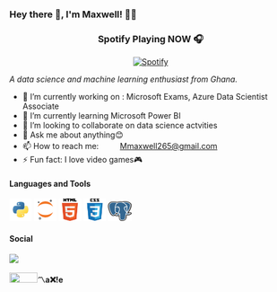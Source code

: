 ### Hey there 👋, I'm Maxwell! 👨‍💻

 
<div align="center">     
 
 ### Spotify Playing NOW 🎧
[![Spotify](https://novatorem-git-master.maxwellmensah.vercel.app)](https://open.spotify.com/user/spotify-play)
</div>

_A data science and machine learning enthusiast from Ghana._

- 🔭 I’m currently working on : Microsoft Exams, Azure Data Scientist Associate 
- 🌱 I’m currently learning Microsoft Power BI 
- 👯 I’m looking to collaborate on data science actvities
- 💬 Ask me about anything😊
- 📫 How to reach me: <img src="https://www.flaticon.com/svg/static/icons/svg/2991/2991144.svg" width="30" height="17">
 Mmaxwell265@gmail.com
- ⚡ Fun fact: I love video games🎮

#### Languages and Tools 
<img src="https://raw.githubusercontent.com/github/explore/80688e429a7d4ef2fca1e82350fe8e3517d3494d/topics/python/python.png" width="40" height="40"> <img src="https://raw.githubusercontent.com/github/explore/80688e429a7d4ef2fca1e82350fe8e3517d3494d/topics/jupyter-notebook/jupyter-notebook.png" width="40" height="40"> <img src="https://raw.githubusercontent.com/github/explore/80688e429a7d4ef2fca1e82350fe8e3517d3494d/topics/html/html.png" width="40" height="40">  <img src="https://raw.githubusercontent.com/github/explore/80688e429a7d4ef2fca1e82350fe8e3517d3494d/topics/css/css.png" width="40" height="40"> <img src="https://raw.githubusercontent.com/github/explore/80688e429a7d4ef2fca1e82350fe8e3517d3494d/topics/postgresql/postgresql.png" width="42" height="35"> 

#### Social 

<a href="https://www.linkedin.com/in/maxwell-mensah-98a00216a/">
    <img src="https://img.shields.io/badge/linkedin-%230077B5.svg?&style=for-the-badge&logo=linkedin&logoColor=white" />
</a>

<img src="https://learncodeonline.in/gittwo.png" width="50" height="18">**〽️a❌!e**

             
